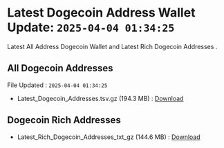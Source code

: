 # Latest Dogecoin Address Wallet Update: `2025-04-04 01:34:25`

Latest All Address Dogecoin Wallet and Latest Rich Dogecoin Addresses .

## All Dogecoin Addresses

File Updated : `2025-04-04 01:34:25`

- Latest_Dogecoin_Addresses.tsv.gz (194.3 MB) : [Download](https://github.com/Pymmdrza/Rich-Address-Wallet/releases/tag/Dogecoin)

## Dogecoin Rich Addresses

- Latest_Rich_Dogecoin_Addresses_txt_gz (144.6 MB) : [Download](https://github.com/Pymmdrza/Rich-Address-Wallet/releases/tag/Dogecoin)
